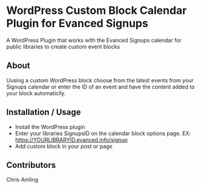 # WordPress Custom Block Calendar Plugin for Evanced Signups
A WordPress Plugin that works with the Evanced Signups calendar for public libraries to create custom event blocks

## About

Uusing a custom WordPress block choose from the latest events from your Signups calendar or enter the ID of an event and have the content added to your block automaticlly. 


## Installation / Usage

- Install the WordPress plugin
- Enter your libraries SignupsID on the calendar block options page.  EX: https://YOURLIBRARYID.evanced.info/signup
- Add custom block in your post or page


## Contributors

Chris Amling